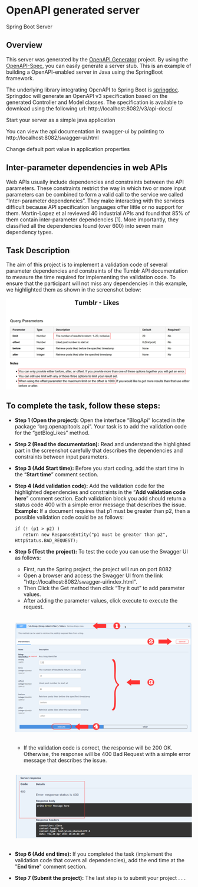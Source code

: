 # OpenAPI generated server

Spring Boot Server

## Overview
This server was generated by the [OpenAPI Generator](https://openapi-generator.tech) project.
By using the [OpenAPI-Spec](https://openapis.org), you can easily generate a server stub.
This is an example of building a OpenAPI-enabled server in Java using the SpringBoot framework.


The underlying library integrating OpenAPI to Spring Boot is [springdoc](https://springdoc.org).
Springdoc will generate an OpenAPI v3 specification based on the generated Controller and Model classes.
The specification is available to download using the following url:
http://localhost:8082/v3/api-docs/

Start your server as a simple java application

You can view the api documentation in swagger-ui by pointing to
http://localhost:8082/swagger-ui.html

Change default port value in application.properties


## Inter-parameter dependencies in web APIs
Web APIs usually include dependencies and constraints between the API parameters. These constraints restrict the way in which two or more input parameters can be combined to form a valid call to the service we called “Inter-parameter dependencies”. They make interacting with the services difficult because API specification languages offer little or no support for them. Martin-Lopez et al reviewed 40 industrial APIs and found that 85% of them contain inter-parameter dependencies [1]. More importantly, they classified all the dependencies found (over 600) into seven main dependency types.


## Task Description

The aim of this project is to implement a validation code of several parameter dependencies and constraints of the Tumblr API documentation to measure the time required for implementing the validation code. To ensure that the participant will not miss any dependencies in this example, we highlighted them as shown in the screenshot below:

![image](src/test/resources/Documentation/TumblrIDL.png)

## To complete the task, follow these steps:

- **Step 1 (Open the project):** Open the interface “BlogApi“ located in the package “org.openapitools.api”. Your task is to add the validation code for the “getBlogLikes” method.
- **Step 2 (Read the documentation):** Read and understand the highlighted part in the screenshot carefully that describes the dependencies and constraints between input parameters.
- **Step 3 (Add Start time):** Before you start coding, add the start time in the “**Start time**” comment section.
- **Step 4 (Add validation code):** Add the validation code for the highlighted dependencies and constraints in the “**Add validation code here**” comment section. Each validation block you add should return a status code 400 with a simple error message that describes the issue. **Example:** If a document requires that p1 must be greater than p2, then a possible validation code could be as follows:

      if (! (p1 > p2) )
         return new ResponseEntity("p1 must be greater than p2", HttpStatus.BAD_REQUEST);
 
- **Step 5 (Test the project):** To test the code you can use the Swagger UI as follows:

  - First, run the Spring project, the project will run on port 8082
  - Open a browser and access the Swagger UI  from the link "http://localhost:8082/swagger-ui/index.html".
  - Then Click the Get method then click “Try it out” to add parameter values.
  - After adding the parameter values, click execute to execute the request.
  
   &nbsp;
    ![image](src/test/resources/Documentation/SwaggerUI.png)
   &nbsp;

  - If the validation code is correct, the response will be 200 OK. Otherwise, the response will be 400 Bad Request with a simple error message that describes the issue.
   
   &nbsp;
    ![image](src/test/resources/Documentation/Response.png)
   &nbsp;

- **Step 6 (Add end time):** If you completed the task (implement the validation code that covers all dependencies), add the end time at the "**End time**" comment section.
- **Step 7 (Submit the project):** The last step is to submit your project . . .

